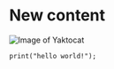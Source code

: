 # New content
![Image of Yaktocat](https://octodex.github.com/images/yaktocat.png)
```
print("hello world!");
```
